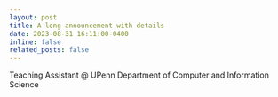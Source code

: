 ```yaml
---
layout: post
title: A long announcement with details
date: 2023-08-31 16:11:00-0400
inline: false
related_posts: false
---
```


Teaching Assistant @ UPenn Department of Computer and Information Science
